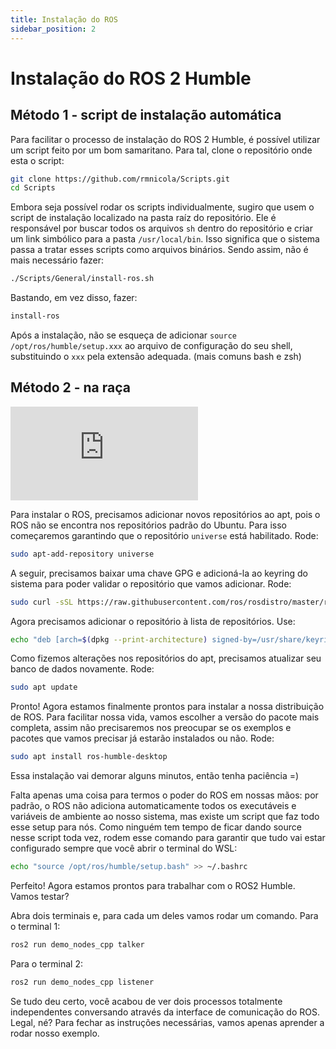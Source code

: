 ```yaml
---
title: Instalação do ROS
sidebar_position: 2
---
```


# Instalação do ROS 2 Humble

## Método 1 - script de instalação automática

Para facilitar o processo de instalação do ROS 2 Humble, é possível utilizar 
um script feito por um bom samaritano. Para tal, clone o repositório onde esta
o script:

```bash
git clone https://github.com/rmnicola/Scripts.git
cd Scripts
```

Embora seja possível rodar os scripts individualmente, sugiro que usem o script
de instalação localizado na pasta raíz do repositório. Ele é responsável por
buscar todos os arquivos `sh` dentro do repositório e criar um link simbólico
para a pasta `/usr/local/bin`. Isso significa que o sistema passa a tratar
esses scripts como arquivos binários. Sendo assim, não é mais necessário fazer:

```bash
./Scripts/General/install-ros.sh 
```

Bastando, em vez disso, fazer:

```bash
install-ros 
```

Após a instalação, não se esqueça de adicionar 
`source /opt/ros/humble/setup.xxx` ao arquivo de configuração do seu shell,
substituindo o `xxx` pela extensão adequada. (mais comuns bash e zsh)

## Método 2 - na raça

<div style={{ textAlign: 'center' }}>
    <iframe 
        style={{
            display: 'block',
            margin: 'auto',
            width: '100%',
            height: '50vh',
        }}
        src="https://www.youtube.com/embed/Dt1x4NBPp-Y" 
        frameborder="0" 
        allowFullScreen>
    </iframe>
</div>

Para instalar o ROS, precisamos adicionar novos repositórios ao apt, pois o ROS não se encontra nos repositórios padrão do Ubuntu. Para isso começaremos garantindo que o repositório `universe` está habilitado. Rode:

```bash
sudo apt-add-repository universe
```

A seguir, precisamos baixar uma chave GPG e adicioná-la ao keyring do sistema para poder validar o repositório que vamos adicionar. Rode:
```bash
sudo curl -sSL https://raw.githubusercontent.com/ros/rosdistro/master/ros.key -o /usr/share/keyrings/ros-archive-keyring.gpg
```

Agora precisamos adicionar o repositório à lista de repositórios. Use:
```bash
echo "deb [arch=$(dpkg --print-architecture) signed-by=/usr/share/keyrings/ros-archive-keyring.gpg] http://packages.ros.org/ros2/ubuntu $(. /etc/os-release && echo $UBUNTU_CODENAME) main" | sudo tee /etc/apt/sources.list.d/ros2.list > /dev/null
```

Como fizemos alterações nos repositórios do apt, precisamos atualizar seu banco de dados novamente. Rode:

```bash
sudo apt update
```

Pronto! Agora estamos finalmente prontos para instalar a nossa distribuição de ROS. Para facilitar nossa vida, vamos escolher a versão do pacote mais completa, assim não precisaremos nos preocupar se os exemplos e pacotes que vamos precisar já estarão instalados ou não. Rode:

```bash
sudo apt install ros-humble-desktop
```

Essa instalação vai demorar alguns minutos, então tenha paciência =)

Falta apenas uma coisa para termos o poder do ROS em nossas mãos: por padrão, o ROS não adiciona automaticamente todos os executáveis e variáveis de ambiente ao nosso sistema, mas existe um script que faz todo esse setup para nós. Como ninguém tem tempo de ficar dando source nesse script toda vez, rodem esse comando para garantir que tudo vai estar configurado sempre que você abrir o terminal do WSL:

```bash
echo "source /opt/ros/humble/setup.bash" >> ~/.bashrc
```

Perfeito! Agora estamos prontos para trabalhar com o ROS2 Humble. Vamos testar?

Abra dois terminais e, para cada um deles vamos rodar um comando. Para o terminal 1:

```bash
ros2 run demo_nodes_cpp talker
```

Para o terminal 2:
```bash
ros2 run demo_nodes_cpp listener
```

Se tudo deu certo, você acabou de ver dois processos totalmente independentes conversando através da interface de comunicação do ROS. Legal, né? Para fechar as instruções necessárias, vamos apenas aprender a rodar nosso exemplo.
